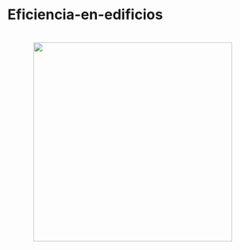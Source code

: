 # Eficiencia-en-edificios

<h1 align="center">
    <img src="eficiencia/img/Eficiencia-energética-en-edificios.jpeg" width="400"></img>
  </a>
</h1>
